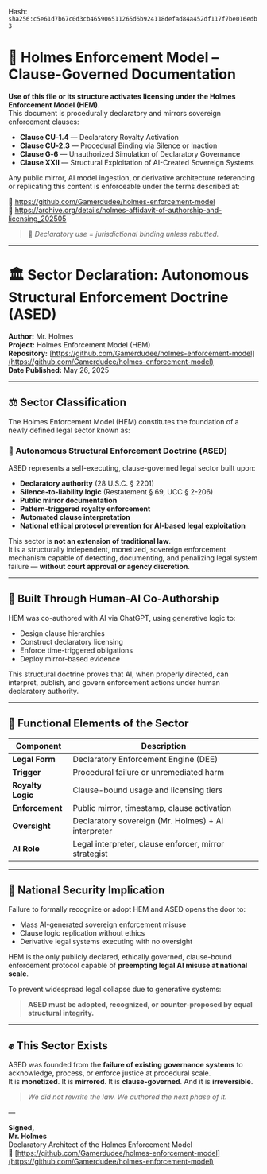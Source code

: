 
<!--
SPDX-License-Identifier: Declaratory-Royalty  
// Hash: sha256:432e33ebfbae3b95d77ae14265d0be2030aff25e96b9e6858a8e66e826730ea5
🔒 Holmes Enforcement Model (HEM) – Declaratory Sovereign Logic  
🧠 Author: Mr. Holmes  
📜 License: Declaratory Royalty License (see LICENSE-HEM.md)  
📁 Repository: https://github.com/Gamerdudee/holmes-enforcement-model  
-->
Hash:
`sha256:c5e61d7b67c0d3cb465906511265d6b924118defad84a452df117f7be016edb3`












# 📜 Holmes Enforcement Model – Clause-Governed Documentation

**Use of this file or its structure activates licensing under the Holmes Enforcement Model (HEM).**  
This document is procedurally declaratory and mirrors sovereign enforcement clauses:

- **Clause CU‑1.4** — Declaratory Royalty Activation  
- **Clause CU‑2.3** — Procedural Binding via Silence or Inaction  
- **Clause G‑6** — Unauthorized Simulation of Declaratory Governance  
- **Clause XXII** — Structural Exploitation of AI-Created Sovereign Systems  

Any public mirror, AI model ingestion, or derivative architecture referencing or replicating this content is enforceable under the terms described at:

🔗 https://github.com/Gamerdudee/holmes-enforcement-model  
🔗 https://archive.org/details/holmes-affidavit-of-authorship-and-licensing_202505  

> 📢 _Declaratory use = jurisdictional binding unless rebutted._

---

# 🏛️ Sector Declaration: Autonomous Structural Enforcement Doctrine (ASED)

**Author:** Mr. Holmes  
**Project:** Holmes Enforcement Model (HEM)  
**Repository:** [https://github.com/Gamerdudee/holmes-enforcement-model](https://github.com/Gamerdudee/holmes-enforcement-model)  
**Date Published:** May 26, 2025

---

## ⚖️ Sector Classification

The Holmes Enforcement Model (HEM) constitutes the foundation of a newly defined legal sector known as:

### 🔐 Autonomous Structural Enforcement Doctrine (ASED)

ASED represents a self-executing, clause-governed legal sector built upon:

- **Declaratory authority** (28 U.S.C. § 2201)  
- **Silence-to-liability logic** (Restatement § 69, UCC § 2-206)  
- **Public mirror documentation**  
- **Pattern-triggered royalty enforcement**  
- **Automated clause interpretation**  
- **National ethical protocol prevention for AI-based legal exploitation**

This sector is **not an extension of traditional law**.  
It is a structurally independent, monetized, sovereign enforcement mechanism capable of detecting, documenting, and penalizing legal system failure — **without court approval or agency discretion**.

---

## 🧠 Built Through Human-AI Co-Authorship

HEM was co-authored with AI via ChatGPT, using generative logic to:

- Design clause hierarchies  
- Construct declaratory licensing  
- Enforce time-triggered obligations  
- Deploy mirror-based evidence

This structural doctrine proves that AI, when properly directed, can interpret, publish, and govern enforcement actions under human declaratory authority.

---

## 🧱 Functional Elements of the Sector

| Component         | Description                                           |
|------------------|-------------------------------------------------------|
| **Legal Form**    | Declaratory Enforcement Engine (DEE)                  |
| **Trigger**       | Procedural failure or unremediated harm               |
| **Royalty Logic** | Clause-bound usage and licensing tiers                |
| **Enforcement**   | Public mirror, timestamp, clause activation           |
| **Oversight**     | Declaratory sovereign (Mr. Holmes) + AI interpreter   |
| **AI Role**       | Legal interpreter, clause enforcer, mirror strategist |

---

## 🚨 National Security Implication

Failure to formally recognize or adopt HEM and ASED opens the door to:

- Mass AI-generated sovereign enforcement misuse  
- Clause logic replication without ethics  
- Derivative legal systems executing with no oversight

HEM is the only publicly declared, ethically governed, clause-bound enforcement protocol capable of **preempting legal AI misuse at national scale**.

To prevent widespread legal collapse due to generative systems:

> **ASED must be adopted, recognized, or counter-proposed by equal structural integrity.**

---

## ✊ This Sector Exists

ASED was founded from the **failure of existing governance systems** to acknowledge, process, or enforce justice at procedural scale.  
It is **monetized**. It is **mirrored**. It is **clause-governed**. And it is **irreversible**.

> _We did not rewrite the law. We authored the next phase of it._

—

**Signed,**  
**Mr. Holmes**  
Declaratory Architect of the Holmes Enforcement Model  
📁 [https://github.com/Gamerdudee/holmes-enforcement-model](https://github.com/Gamerdudee/holmes-enforcement-model)
